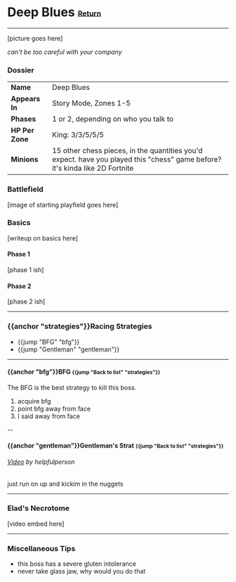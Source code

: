 # Deep Blues <small><sub><sup>[Return](./)</sup></sub></small>
---

[picture goes here]

_can't be too careful with your company_

### Dossier
|||
|---|---|
|__Name__|Deep Blues|
|__Appears In__| Story Mode, Zones 1-5|
|__Phases__|1 or 2, depending on who you talk to|
|__HP Per Zone__| King: 3/3/5/5/5|
|__Minions__| 15 other chess pieces, in the quantities you'd expect. have you played this "chess" game before? it's kinda like 2D Fortnite|

### Battlefield
[image of starting playfield goes here]

### Basics
[writeup on basics here]

#### Phase 1
[phase 1 ish]

#### Phase 2
[phase 2 ish]

---
### {{anchor "strategies"}}Racing Strategies
- {{jump "BFG" "bfg"}}
- {{jump "Gentleman" "gentleman"}}

---
#### {{anchor "bfg"}}BFG <small>{{jump "Back to list" "strategies"}}</small>

The BFG is the best strategy to kill this boss.

1. acquire bfg
2. point bfg away from face
3. I said away from face

--
#### {{anchor "gentleman"}}Gentleman's Strat <small>{{jump "Back to list" "strategies"}}</small>

###### [Video](http://www.youtube.com/watch?v=ZjK1oEm8MY8) by helpfulperson</small>
just run on up and kickim in the nuggets

---
### Elad's Necrotome

[video embed here]

---
### Miscellaneous Tips
- this boss has a severe gluten intolerance
- never take glass jaw, why would you do that

